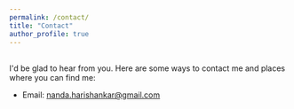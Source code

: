 ```yaml
---
permalink: /contact/
title: "Contact"
author_profile: true
---
```

<br>
I'd be glad to hear from you. Here are some ways to contact me and places where you can find me:

* Email: <u><a href="mailto:nanda.harishankar@gmail.com">nanda.harishankar@gmail.com</a></u>
